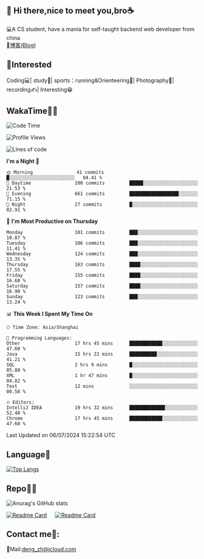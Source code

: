 👋 Hi there,nice to meet you,bro☕
---
💻A CS student, have a mania for self-taught backend web developer from china   
📌[博客(Blog)](https://github.com/HealUP/MyBlog)

 <!-- waka-box start -->
 <!-- waka-box end -->
 
🧲**Interested**
--
Coding💻| study📖| sports：running&Orienteering🏃‍| Photography📸| recording✍️| Interesting😁

WakaTime👨‍💻
---
<!--START_SECTION:waka-->
![Code Time](http://img.shields.io/badge/Code%20Time-1%2C419%20hrs%2048%20mins-blue)

![Profile Views](http://img.shields.io/badge/Profile%20Views-0-blue)

![Lines of code](https://img.shields.io/badge/From%20Hello%20World%20I%27ve%20Written-205.0%20thousand%20lines%20of%20code-blue)

**I'm a Night 🦉** 

```text
🌞 Morning                41 commits          █░░░░░░░░░░░░░░░░░░░░░░░░   04.41 % 
🌆 Daytime                200 commits         █████░░░░░░░░░░░░░░░░░░░░   21.53 % 
🌃 Evening                661 commits         ██████████████████░░░░░░░   71.15 % 
🌙 Night                  27 commits          █░░░░░░░░░░░░░░░░░░░░░░░░   02.91 % 
```
📅 **I'm Most Productive on Thursday** 

```text
Monday                   101 commits         ███░░░░░░░░░░░░░░░░░░░░░░   10.87 % 
Tuesday                  106 commits         ███░░░░░░░░░░░░░░░░░░░░░░   11.41 % 
Wednesday                124 commits         ███░░░░░░░░░░░░░░░░░░░░░░   13.35 % 
Thursday                 163 commits         ████░░░░░░░░░░░░░░░░░░░░░   17.55 % 
Friday                   155 commits         ████░░░░░░░░░░░░░░░░░░░░░   16.68 % 
Saturday                 157 commits         ████░░░░░░░░░░░░░░░░░░░░░   16.90 % 
Sunday                   123 commits         ███░░░░░░░░░░░░░░░░░░░░░░   13.24 % 
```


📊 **This Week I Spent My Time On** 

```text
🕑︎ Time Zone: Asia/Shanghai

💬 Programming Languages: 
Other                    17 hrs 45 mins      ████████████░░░░░░░░░░░░░   47.60 % 
Java                     15 hrs 22 mins      ██████████░░░░░░░░░░░░░░░   41.21 % 
SQL                      2 hrs 9 mins        █░░░░░░░░░░░░░░░░░░░░░░░░   05.80 % 
XML                      1 hr 47 mins        █░░░░░░░░░░░░░░░░░░░░░░░░   04.82 % 
Text                     12 mins             ░░░░░░░░░░░░░░░░░░░░░░░░░   00.58 % 

🔥 Editors: 
IntelliJ IDEA            19 hrs 32 mins      █████████████░░░░░░░░░░░░   52.40 % 
Chrome                   17 hrs 45 mins      ████████████░░░░░░░░░░░░░   47.60 % 
```


 Last Updated on 06/07/2024 15:22:54 UTC
<!--END_SECTION:waka-->

Language🚀
---
[![Top Langs](https://github-readme-stats.vercel.app/api/top-langs/?username=HealUP&layout=compact&hide_border=true)](https://github.com/HealUP)

Repo🧑‍💻
---
![Anurag's GitHub stats](https://github-readme-stats.vercel.app/api?username=HealUP&count_private=true&show_icons=true&theme=gruvbox&hide_border=true) 

[![Readme Card](https://github-readme-stats.vercel.app/api/pin/?username=HealUP&repo=InternetEy&theme=transparent)](https://github.com/HealUP/InternetEy) &emsp;
[![Readme Card](https://github-readme-stats.vercel.app/api/pin/?username=HealUP&repo=CampusExperience&theme=transparent)](https://github.com/HealUP/CampusExperience)


Contact me📱:
---
📮Mail:deng_zh@icloud.com  
